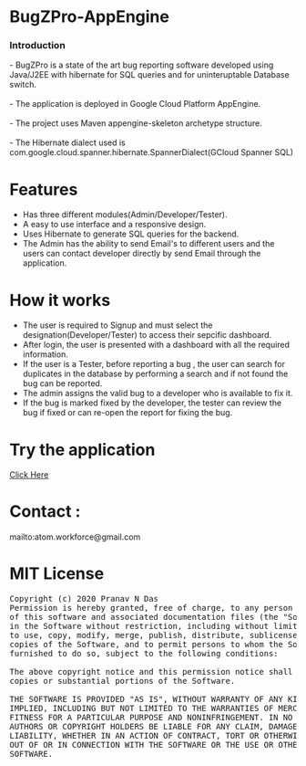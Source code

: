 # BugZPro-AppEngine
<h3>Introduction</h3>
- BugZPro is a state of the art bug reporting software developed using Java/J2EE with hibernate for SQL queries and for uninteruptable Database switch.<br></br>- The application is deployed in Google Cloud Platform AppEngine.<br></br>- The project uses Maven appengine-skeleton archetype structure.<br></br>- The Hibernate dialect used is com.google.cloud.spanner.hibernate.SpannerDialect(GCloud Spanner SQL)

# Features
- Has three different modules(Admin/Developer/Tester).
- A easy to use interface and a responsive design.
- Uses Hibernate to generate SQL queries for the backend.
- The Admin has the ability to send Email's to different users and the users can contact developer directly by send Email through the application.

# How it works
- The user is required to Signup and must select the designation(Developer/Tester) to access their sepcific dashboard.
- After login, the user is presented with a dashboard with all the required information.
- If the user is a Tester, before reporting a bug , the user can search for duplicates in the database by performing a search and if not found the bug can be reported.
- The admin assigns the valid bug to a developer who is available to fix it.
- If the bug is marked fixed by the developer, the tester can review the bug if fixed or can re-open the report for fixing the bug.

# Try the application

<a href="https://www.bugzpro.xyz">Click Here</a>
 

# Contact :

 <p>mailto:atom.workforce@gmail.com</p>

# MIT License
<pre>Copyright (c) 2020 Pranav N Das
Permission is hereby granted, free of charge, to any person obtaining a copy
of this software and associated documentation files (the "Software"), to deal
in the Software without restriction, including without limitation the rights
to use, copy, modify, merge, publish, distribute, sublicense, and/or sell
copies of the Software, and to permit persons to whom the Software is
furnished to do so, subject to the following conditions:

The above copyright notice and this permission notice shall be included in all
copies or substantial portions of the Software.

THE SOFTWARE IS PROVIDED "AS IS", WITHOUT WARRANTY OF ANY KIND, EXPRESS OR
IMPLIED, INCLUDING BUT NOT LIMITED TO THE WARRANTIES OF MERCHANTABILITY,
FITNESS FOR A PARTICULAR PURPOSE AND NONINFRINGEMENT. IN NO EVENT SHALL THE
AUTHORS OR COPYRIGHT HOLDERS BE LIABLE FOR ANY CLAIM, DAMAGES OR OTHER
LIABILITY, WHETHER IN AN ACTION OF CONTRACT, TORT OR OTHERWISE, ARISING FROM,
OUT OF OR IN CONNECTION WITH THE SOFTWARE OR THE USE OR OTHER DEALINGS IN THE
SOFTWARE.</pre>

